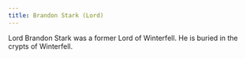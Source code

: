 ```yaml
---
title: Brandon Stark (Lord)
---
```


Lord Brandon Stark was a former Lord of Winterfell. He is buried in the crypts of Winterfell.


